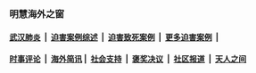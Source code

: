 
### 明慧海外之窗

####  [武汉肺炎](indexes/365.md?t=03272000) &nbsp;|&nbsp;  [迫害案例综述](indexes/328.md?t=03272000) &nbsp;|&nbsp; [迫害致死案例](indexes/277.md?t=03272000)  &nbsp;|&nbsp; [更多迫害案例](indexes/81.md?t=03272000)  &nbsp;|&nbsp; 
####  [时事评论](indexes/19.md?t=03272000) &nbsp;|&nbsp; [海外简讯](indexes/245.md?t=03272000)&nbsp;|&nbsp;  [社会支持](indexes/140.md?t=03272000) &nbsp;|&nbsp; [褒奖决议](indexes/282.md?t=03272000) &nbsp;|&nbsp; [社区报道](indexes/91.md?t=03272000)  &nbsp;|&nbsp; [天人之间](indexes/78.md?t=03272000) 

